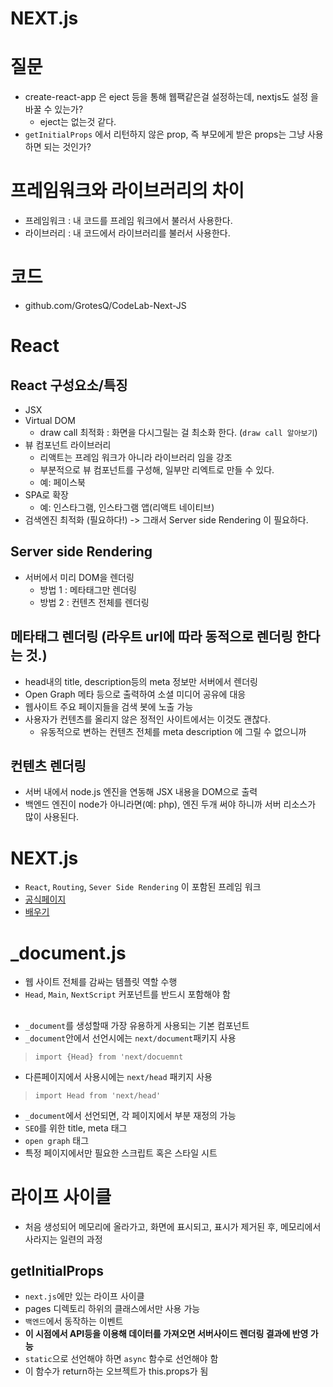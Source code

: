 # NEXT.js

# 질문
- create-react-app 은 eject 등을 통해 웹팩같은걸 설정하는데, nextjs도 설정 을 바꿀 수 있는가?
    - eject는 없는것 같다.  
- `getInitialProps` 에서 리턴하지 않은 prop, 즉 부모에게 받은 props는 그냥 사용 하면 되는 것인가?


# 프레임워크와 라이브러리의 차이
- 프레임워크 : 내 코드를 프레임 워크에서 불러서 사용한다. 
- 라이브러리 : 내 코드에서 라이브러리를 불러서 사용한다. 

# 코드
- github.com/GrotesQ/CodeLab-Next-JS

# React
## React 구성요소/특징
- JSX
- Virtual DOM 
    - draw call 최적화 : 화면을 다시그릴는 걸 최소화 한다. (`draw call 알아보기`)
- 뷰 컴포넌트 라이브러리 
    - 리액트는 프레임 워크가 아니라 라이브러리 임을 강조
    - 부분적으로 뷰 컴포넌트를 구성해, 일부만 리엑트로 만들 수 있다. 
    - 예: 페이스북
- SPA로 확장
    - 예: 인스타그램, 인스타그램 앱(리액트 네이티브)
- 검색엔진 최적화 (필요하다!) -> 그래서 Server side Rendering 이 필요하다.
    
## Server side Rendering
- 서버에서 미리 DOM을 렌더링
    - 방법 1 : 메타태그만 렌더링
    - 방법 2 : 컨텐츠 전체를 렌더링

## 메타태그 렌더링 (라우트 url에 따라 동적으로 렌더링 한다는 것.)
- head내의 title, description등의 meta 정보만 서버에서 렌더링
- Open Graph 메타 등으로 출력하여 소셜 미디어 공유에 대응
- 웹사이트 주요 페이지들을 검색 봇에 노출 가능
- 사용자가 컨텐츠를 올리지 않은 정적인 사이트에서는 이것도 괜찮다.
    - 유동적으로 변하는 컨텐츠 전체를 meta description 에 그릴 수 없으니까

## 컨텐츠 렌더링
- 서버 내에서  node.js 엔진을 연동해 JSX 내용을 DOM으로 출력
- 백엔드 엔진이 node가 아니라면(예: php), 엔진 두개 써야 하니까 서버 리소스가 많이 사용된다.

# NEXT.js
- `React`, `Routing`, `Sever Side Rendering` 이 포함된 프레임 워크
- [공식페이지](https://github.com/zeit/next.js/)
- [배우기](https://nextjs.org/learn)

# _document.js
- 웹 사이트 전체를 감싸는 템플릿 역할 수행
-  `Head`, `Main`, `NextScript` 커포넌트를 반드시 포함해야 함

## <HEAD>
- `_document`를 생성할때 가장 유용하게 사용되는 기본 컴포넌트
- `_document`안에서 선언시에는 `next/document`패키지 사용 
>`import {Head} from 'next/docuemnt`
- 다른페이지에서 사용시에는 `next/head` 패키지 사용
> `import Head from 'next/head'`
- `_document`에서 선언되면, 각 페이지에서 부분 재정의 가능 
- `SEO`를 위한 title, meta 태그
- `open graph` 태그
- 특정 페이지에서만 필요한 스크립트 혹은 스타일 시트 

# 라이프 사이클
- 처음 생성되어 메모리에 올라가고, 화면에 표시되고, 표시가 제거된 후, 메모리에서 사라지는 일련의 과정

## getInitialProps
- `next.js`에만 있는 라이프 사이클
- pages 디렉토리 하위의 클래스에서만 사용 가능
- `백엔드`에서 동작하는 이벤트
- **이 시점에서 API등을 이용해 데이터를 가져오면 서버사이드 렌더링 결과에 반영 가능**
- `static`으로 선언해야 하면 `async` 함수로 선언해야 함
- 이 함수가 return하는 오브젝트가 this.props가 됨



